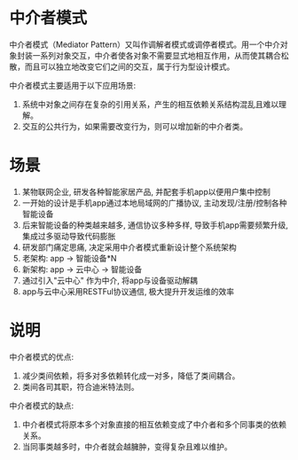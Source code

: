 #  中介者模式
中介者模式（Mediator Pattern）又叫作调解者模式或调停者模式。用一个中介对象封装一系列对象交互，中介者使各对象不需要显式地相互作用，从而使其耦合松散，而且可以独立地改变它们之间的交互，属于行为型设计模式。

中介者模式主要适用于以下应用场景:
1. 系统中对象之间存在复杂的引用关系，产生的相互依赖关系结构混乱且难以理解。
2. 交互的公共行为，如果需要改变行为，则可以增加新的中介者类。

# 场景
1. 某物联网企业, 研发各种智能家居产品, 并配套手机app以便用户集中控制
2. 一开始的设计是手机app通过本地局域网的广播协议, 主动发现/注册/控制各种智能设备
3. 后来智能设备的种类越来越多, 通信协议多种多样, 导致手机app需要频繁升级, 集成过多驱动导致代码膨胀
4. 研发部门痛定思痛, 决定采用中介者模式重新设计整个系统架构
5. 老架构: app -> 智能设备*N
6. 新架构: app -> 云中心 -> 智能设备
7. 通过引入"云中心" 作为中介, 将app与设备驱动解耦
8. app与云中心采用RESTFul协议通信, 极大提升开发运维的效率


# 说明
中介者模式的优点:
1. 减少类间依赖，将多对多依赖转化成一对多，降低了类间耦合。
2. 类间各司其职，符合迪米特法则。

中介者模式的缺点:
1. 中介者模式将原本多个对象直接的相互依赖变成了中介者和多个同事类的依赖关系。
2. 当同事类越多时，中介者就会越臃肿，变得复杂且难以维护。